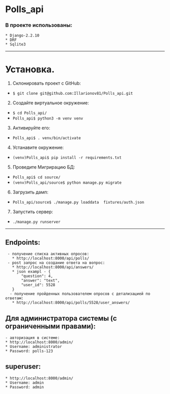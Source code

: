 # Polls_api
### В проекте использованы:
    * Django-2.2.10 
    * DRF
    * Sqlite3
---------------------------------------------------------------
# Установка.
 1. Cклонировать проект с GitHub:  
   * ```$ git clone git@github.com:Illarionov81/Polls_api.git```
 2. Cоздайте виртуальное окружение:
   * ```$ cd Polls_api/```
   * ```Polls_api$ python3 -m venv venv```
 3. Активируйте его:
   * ```Polls_api$ . venv/bin/activate```
 4. Устанавите окружение:
   * ```(venv)Polls_api$ pip install -r requirements.txt```
 5. Проведите Мигрирацию БД:
   * ```Polls_api$ cd source/```
   * ```(venv)Polls_api/source$ python manage.py migrate```
 6. Загрузить дамп:  
   * ```Polls_api/source$ ./manage.py loaddata  fixtures/auth.json ```
 7. Запустить сервер:
   * ```./manage.py runserver```
   ----------------------------------------------

 ## Endpoints:
     - получение списка активных опросов:  
       * http://localhost:8000/api/polls/
     - post запрос на создание ответа на вопрос:  
       * http://localhost:8000/api/answers/ 
       * json exampl - {
           "question": 4,
           "answer": "text",
           "user_id": 5528
       }
      - получение пройденных пользователем опросов с детализацией по ответам:  
       * http://localhost:8000/api/polls/5528/user_answers/ 
    
## Для администратора системы (с ограниченными правами):  
    - авторизация в системе:  
    * http://localhost:8000/admin/
    * Username: administrator
    * Password: polls-123
    
## superuser:  
    * http://localhost:8000/admin/
    * Username: admin
    * Password: admin

